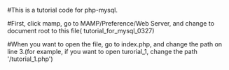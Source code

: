 #This is a tutorial code for php-mysql.

#First, click mamp, go to MAMP/Preference/Web Server, and change to document root to this file(
tutorial_for_mysql_0327)

#When you want to open the file, go to index.php, and change the path on line 3.(for example, if you want to open turorial_1, change the path '/tutorial_1.php')
